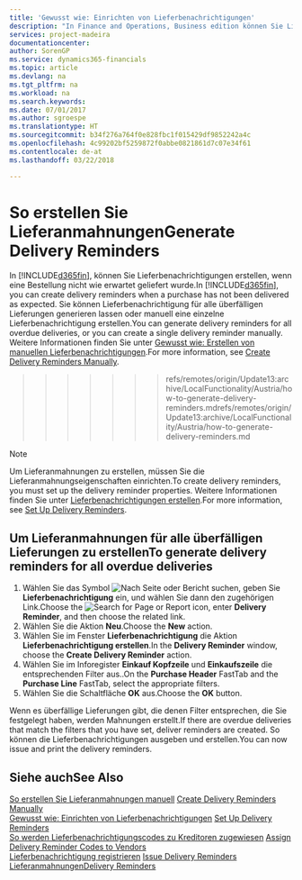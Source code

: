 ```yaml
---
title: 'Gewusst wie: Einrichten von Lieferbenachrichtigungen'
description: "In Finance and Operations, Business edition können Sie Lieferbenachrichtigungen erstellen, wenn eine Bestellung nicht wie erwartet geliefert wurde."
services: project-madeira
documentationcenter: 
author: SorenGP
ms.service: dynamics365-financials
ms.topic: article
ms.devlang: na
ms.tgt_pltfrm: na
ms.workload: na
ms.search.keywords: 
ms.date: 07/01/2017
ms.author: sgroespe
ms.translationtype: HT
ms.sourcegitcommit: b34f276a764f0e828fbc1f015429df9852242a4c
ms.openlocfilehash: 4c99202bf5259872f0abbe0821861d7c07e34f61
ms.contentlocale: de-at
ms.lasthandoff: 03/22/2018

---
```

# <a name="generate-delivery-reminders"></a><span data-ttu-id="6350f-103">So erstellen Sie Lieferanmahnungen</span><span class="sxs-lookup"><span data-stu-id="6350f-103">Generate Delivery Reminders</span></span>
<span data-ttu-id="6350f-104">In [!INCLUDE[d365fin](../../includes/d365fin_md.md)], können Sie Lieferbenachrichtigungen erstellen, wenn eine Bestellung nicht wie erwartet geliefert wurde.</span><span class="sxs-lookup"><span data-stu-id="6350f-104">In [!INCLUDE[d365fin](../../includes/d365fin_md.md)], you can create delivery reminders when a purchase has not been delivered as expected.</span></span> <span data-ttu-id="6350f-105">Sie können Lieferbenachrichtigung für alle überfälligen Lieferungen generieren lassen oder manuell eine einzelne Lieferbenachrichtigung erstellen.</span><span class="sxs-lookup"><span data-stu-id="6350f-105">You can generate delivery reminders for all overdue deliveries, or you can create a single delivery reminder manually.</span></span> <span data-ttu-id="6350f-106">Weitere Informationen finden Sie unter [Gewusst wie: Erstellen von manuellen Lieferbenachrichtigungen](how-to-create-delivery-reminders-manually.md).</span><span class="sxs-lookup"><span data-stu-id="6350f-106">For more information, see [Create Delivery Reminders Manually](how-to-create-delivery-reminders-manually.md).</span></span>  
>>>>>>> <span data-ttu-id="6350f-107">refs/remotes/origin/Update13:archive/LocalFunctionality/Austria/how-to-generate-delivery-reminders.md</span><span class="sxs-lookup"><span data-stu-id="6350f-107">refs/remotes/origin/Update13:archive/LocalFunctionality/Austria/how-to-generate-delivery-reminders.md</span></span>

> [!NOTE]  
>  <span data-ttu-id="6350f-108">Um Lieferanmahnungen zu erstellen, müssen Sie die Lieferanmahnungseigenschaften einrichten.</span><span class="sxs-lookup"><span data-stu-id="6350f-108">To create delivery reminders, you must set up the delivery reminder properties.</span></span> <span data-ttu-id="6350f-109">Weitere Informationen finden Sie unter [Lieferbenachrichtigungen erstellen](how-to-set-up-delivery-reminders.md).</span><span class="sxs-lookup"><span data-stu-id="6350f-109">For more information, see [Set Up Delivery Reminders](how-to-set-up-delivery-reminders.md).</span></span>  

## <a name="to-generate-delivery-reminders-for-all-overdue-deliveries"></a><span data-ttu-id="6350f-110">Um Lieferanmahnungen für alle überfälligen Lieferungen zu erstellen</span><span class="sxs-lookup"><span data-stu-id="6350f-110">To generate delivery reminders for all overdue deliveries</span></span>  

1.  <span data-ttu-id="6350f-111">Wählen Sie das Symbol ![Nach Seite oder Bericht suchen](../../media/ui-search/search_small.png "Nach Seite oder Bericht suchen"), geben Sie **Lieferbenachrichtigung** ein, und wählen Sie dann den zugehörigen Link.</span><span class="sxs-lookup"><span data-stu-id="6350f-111">Choose the ![Search for Page or Report](../../media/ui-search/search_small.png "Search for Page or Report icon") icon, enter **Delivery Reminder**, and then choose the related link.</span></span>  
2.  <span data-ttu-id="6350f-112">Wählen Sie die Aktion **Neu**.</span><span class="sxs-lookup"><span data-stu-id="6350f-112">Choose the **New** action.</span></span>  
3.  <span data-ttu-id="6350f-113">Wählen Sie im Fenster **Lieferbenachrichtigung** die Aktion **Lieferbenachrichtigung erstellen**.</span><span class="sxs-lookup"><span data-stu-id="6350f-113">In the **Delivery Reminder** window, choose the **Create Delivery Reminder** action.</span></span>  
4.  <span data-ttu-id="6350f-114">Wählen Sie im Inforegister **Einkauf Kopfzeile** und **Einkaufszeile** die entsprechenden Filter aus..</span><span class="sxs-lookup"><span data-stu-id="6350f-114">On the **Purchase Header** FastTab and the **Purchase Line** FastTab, select the appropriate filters.</span></span>  
5.  <span data-ttu-id="6350f-115">Wählen Sie die Schaltfläche **OK** aus.</span><span class="sxs-lookup"><span data-stu-id="6350f-115">Choose the **OK** button.</span></span>  

<span data-ttu-id="6350f-116">Wenn es überfällige Lieferungen gibt, die denen Filter entsprechen, die Sie festgelegt haben, werden Mahnungen erstellt.</span><span class="sxs-lookup"><span data-stu-id="6350f-116">If there are overdue deliveries that match the filters that you have set, deliver reminders are created.</span></span> <span data-ttu-id="6350f-117">So können die Lieferbenachrichtigungen ausgeben und erstellen.</span><span class="sxs-lookup"><span data-stu-id="6350f-117">You can now issue and print the delivery reminders.</span></span>  

## <a name="see-also"></a><span data-ttu-id="6350f-118">Siehe auch</span><span class="sxs-lookup"><span data-stu-id="6350f-118">See Also</span></span>  
 <span data-ttu-id="6350f-119">[So erstellen Sie Lieferanmahnungen manuell](how-to-create-delivery-reminders-manually.md) </span><span class="sxs-lookup"><span data-stu-id="6350f-119">[Create Delivery Reminders Manually](how-to-create-delivery-reminders-manually.md) </span></span>  
 <span data-ttu-id="6350f-120">[Gewusst wie: Einrichten von Lieferbenachrichtigungen](how-to-set-up-delivery-reminders.md) </span><span class="sxs-lookup"><span data-stu-id="6350f-120">[Set Up Delivery Reminders](how-to-set-up-delivery-reminders.md) </span></span>  
 <span data-ttu-id="6350f-121">[So werden Lieferbenachrichtigungscodes zu Kreditoren zugewiesen](how-to-assign-delivery-reminder-codes-to-vendors.md) </span><span class="sxs-lookup"><span data-stu-id="6350f-121">[Assign Delivery Reminder Codes to Vendors](how-to-assign-delivery-reminder-codes-to-vendors.md) </span></span>  
 <span data-ttu-id="6350f-122">[Lieferbenachrichtigung registrieren](how-to-issue-delivery-reminders.md) </span><span class="sxs-lookup"><span data-stu-id="6350f-122">[Issue Delivery Reminders](how-to-issue-delivery-reminders.md) </span></span>  
 [<span data-ttu-id="6350f-123">Lieferanmahnungen</span><span class="sxs-lookup"><span data-stu-id="6350f-123">Delivery Reminders</span></span>](delivery-reminders.md)

